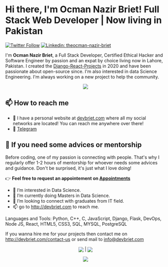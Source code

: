 # Hi there, I'm Ocman Nazir Briet! Full Stack Web Developer | Now living in Pakistan

[![Twitter Follow](https://img.shields.io/twitter/follow/ocmannazirbriet?label=Follow)](https://twitter.com/ocmannazirbriet)
[![Linkedin: theocman-nazir-briet](https://img.shields.io/badge/-ocman%20nazir%20briet-blue?style=flat-square&logo=Linkedin&logoColor=white&link=https://www.linkedin.com/in/ocman-nazir-briet/)](https://www.linkedin.com/in/ocman-nazir-briet/)

I'm **Ocman Nazir Briet**, a Full Stack Developer, Certified Ethical Hacker and Software Engineer by passion and an expat by choice living now in Lahore, Pakistan. I created the [Django-React-Projects](https://github.com/ocman-nazir-briet) in 2020 and have been passionate about open-source since. I'm also interested in data Science Engineering. I'm always working on a new project to help the community.

<p align="center"><img src="https://skillicons.dev/icons?i=django,python,flask,nodejs,git,github,gitlab,linux,aws,react,html,css,tailwind,javascript,vscode,cli"/> </p>

## 📫 How to reach me

* 🔗 I have a personal website at [devbriet.com](http://devbriet.com/?utm_source=github&utm_medium=profile_readme&utm_campaign=fixed_link) where all my social networks are located! You can reach me anywhere over there!
* 💬 [Telegram](https://t.me/blackghost1337)

## 👋 If you need some advices or mentorship

Before coding, one of my passion is connecting with people. That's why I regularly offer 1-2 hours of mentorship for whoever needs some advices and guidance.
Don't be surprised, it's just what I love doing!

👉 **Feel free to request an appointement on [Appointments]([https://www.devbriet.com](http://devbriet.com/)/request-quote)**


- 👀 I’m interested in Data Science.
- 🌱 I’m currently doing Masters in Data Science.
- 💞️ I’m looking to connect with graduates from IT field. 
- 📫 go to http://devbriet.com to reach me.

Languages and Tools:
Python, C++, C, JavaScript, Django, Flask, DevOps, Node JS, React, HTML5, CSS3, SQL, MYSQL, PostgreSQL

If you wanna hire me for your projects then contact me on http://devbriet.com/contact-us or send mail to info@devbriet.com



<p align="center">
  <img align="center" src="https://github-readme-stats.vercel.app/api?username=ocman-nazir-briet&show_icons=true&include_all_commits=true&hide_border=true" /> |    
  <img align="center" src="https://github-readme-stats.vercel.app/api/top-langs/?username=ocman-nazir-briet&langs_count=8&layout=compact&hide_border=true" />
</p>

<p align="center">
  <img src="https://github-readme-streak-stats.herokuapp.com/?user=ocman-nazir-briet" />
</p>
<!---
ocman-nazir-briet/ocman-nazir-briet is a ✨ special ✨ repository because its `README.md` (this file) appears on your GitHub profile.
You can click the Preview link to take a look at your changes.
--->
